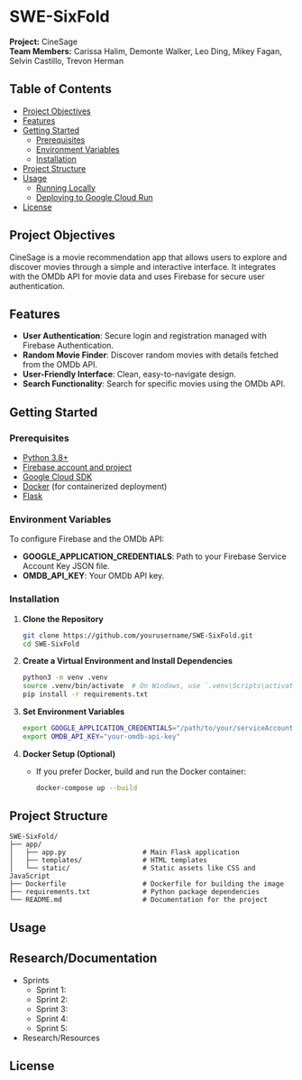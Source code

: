 # SWE-SixFold

**Project:** CineSage  
**Team Members:** Carissa Halim, Demonte Walker, Leo Ding, Mikey Fagan, Selvin Castillo, Trevon Herman

## Table of Contents
- [Project Objectives](#project-objectives)
- [Features](#features)
- [Getting Started](#getting-started)
  - [Prerequisites](#prerequisites)
  - [Environment Variables](#environment-variables)
  - [Installation](#installation)
- [Project Structure](#project-structure)
- [Usage](#usage)
  - [Running Locally](#running-locally)
  - [Deploying to Google Cloud Run](#deploying-to-google-cloud-run)
- [License](#license)

## Project Objectives
CineSage is a movie recommendation app that allows users to explore and discover movies through a simple and interactive interface. It integrates with the OMDb API for movie data and uses Firebase for secure user authentication.

## Features
- **User Authentication**: Secure login and registration managed with Firebase Authentication.
- **Random Movie Finder**: Discover random movies with details fetched from the OMDb API.
- **User-Friendly Interface**: Clean, easy-to-navigate design.
- **Search Functionality**: Search for specific movies using the OMDb API.

## Getting Started

### Prerequisites
- [Python 3.8+](https://www.python.org/downloads/)
- [Firebase account and project](https://firebase.google.com/)
- [Google Cloud SDK](https://cloud.google.com/sdk/docs/install)
- [Docker](https://docs.docker.com/get-docker/) (for containerized deployment)
- [Flask](https://flask.palletsprojects.com/)

### Environment Variables
To configure Firebase and the OMDb API:
- **GOOGLE_APPLICATION_CREDENTIALS**: Path to your Firebase Service Account Key JSON file.
- **OMDB_API_KEY**: Your OMDb API key.

### Installation

1. **Clone the Repository**
    ```bash
    git clone https://github.com/yourusername/SWE-SixFold.git
    cd SWE-SixFold
    ```

2. **Create a Virtual Environment and Install Dependencies**
    ```bash
    python3 -m venv .venv
    source .venv/bin/activate  # On Windows, use `.venv\Scripts\activate`
    pip install -r requirements.txt
    ```

3. **Set Environment Variables**
    ```bash
    export GOOGLE_APPLICATION_CREDENTIALS="/path/to/your/serviceAccountKey.json"
    export OMDB_API_KEY="your-omdb-api-key"
    ```

4. **Docker Setup (Optional)**
    - If you prefer Docker, build and run the Docker container:
      ```bash
      docker-compose up --build
      ```

## Project Structure

```plaintext
SWE-SixFold/
├── app/
│   ├── app.py                   # Main Flask application
│   ├── templates/               # HTML templates
│   └── static/                  # Static assets like CSS and JavaScript
├── Dockerfile                   # Dockerfile for building the image
├── requirements.txt             # Python package dependencies
└── README.md                    # Documentation for the project
```

## Usage

## Research/Documentation
 - Sprints
     - Sprint 1:
     - Sprint 2:
     - Sprint 3:
     - Sprint 4:
     - Sprint 5:
 - Research/Resources

## License